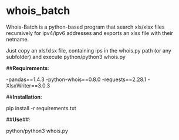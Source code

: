 # whois_batch
Whois-Batch is a python-based program that search xls/xlsx files recursively for ipv4/ipv6 addresses and exports an xlsx file with their netname.

Just copy an xls/xlsx file, containing ips in the whois.py path (or any subfolder) and execute python/python3 whois.py

##**Requirements**:

-pandas==1.4.3
-python-whois==0.8.0
-requests==2.28.1
-XlsxWriter==3.0.3


##**Installation**:

pip install -r requirements.txt


##**Use**##:

python/python3 whois.py
